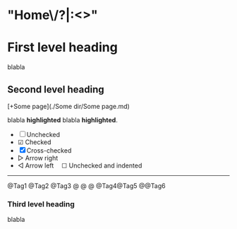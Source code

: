 # "Home\\/?|:<>"
First level heading
===================

blabla

Second level heading
--------------------

[+Some page](./Some dir/Some page.md)

blabla __highlighted__ blabla __highlighted__.

* ☐ Unchecked
* ☑ Checked
* ☒ Cross-checked
* ▷ Arrow right
* ◁ Arrow left
&emsp;☐ Unchecked and indented

*****

@Tag1 @Tag2 @Tag3
@ @
@
@Tag4@Tag5
@@Tag6

### Third level heading

blabla

